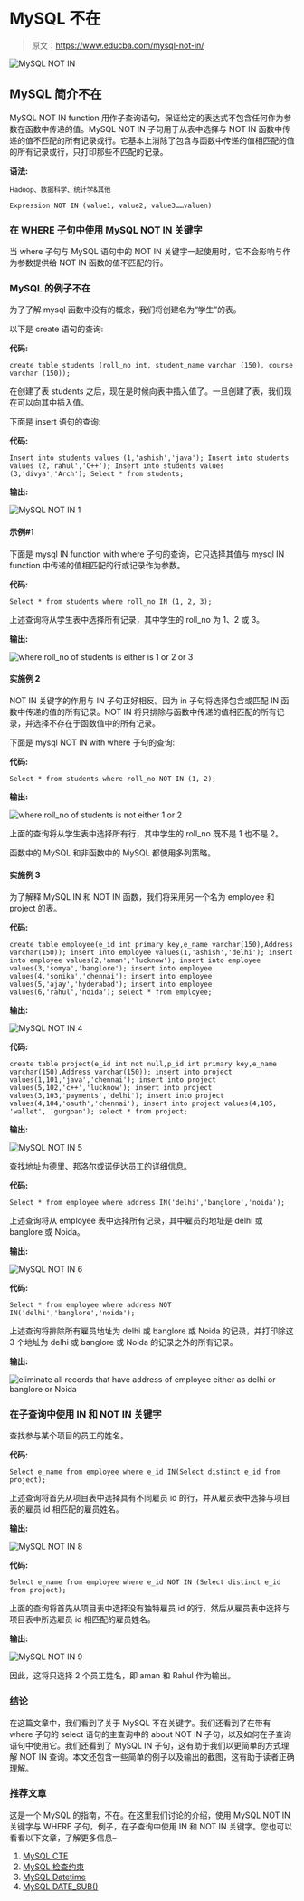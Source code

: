 # MySQL 不在

> 原文：<https://www.educba.com/mysql-not-in/>

![MySQL NOT IN](img/6b5e8a01e52a78bf3185b5c79187e4d8.png)



## MySQL 简介不在

MySQL NOT IN function 用作子查询语句，保证给定的表达式不包含任何作为参数在函数中传递的值。MySQL NOT IN 子句用于从表中选择与 NOT IN 函数中传递的值不匹配的所有记录或行。它基本上消除了包含与函数中传递的值相匹配的值的所有记录或行，只打印那些不匹配的记录。

**语法:**

<small>Hadoop、数据科学、统计学&其他</small>

`Expression NOT IN (value1, value2, value3……valuen)`

### 在 WHERE 子句中使用 MySQL NOT IN 关键字

当 where 子句与 MySQL 语句中的 NOT IN 关键字一起使用时，它不会影响与作为参数提供给 NOT IN 函数的值不匹配的行。

### MySQL 的例子不在

为了了解 mysql 函数中没有的概念，我们将创建名为“学生”的表。

以下是 create 语句的查询:

**代码:**

`create table students (roll_no int, student_name varchar (150), course varchar (150));`

在创建了表 students 之后，现在是时候向表中插入值了。一旦创建了表，我们现在可以向其中插入值。

下面是 insert 语句的查询:

**代码:**

`Insert into students values (1,'ashish','java');
Insert into students values (2,'rahul','C++');
Insert into students values (3,'divya','Arch');
Select * from students;`

**输出:**

![MySQL NOT IN 1](img/8589afc55b3b1b7470377786ff013c2a.png)



#### 示例#1

下面是 mysql IN function with where 子句的查询，它只选择其值与 mysql IN function 中传递的值相匹配的行或记录作为参数。

**代码:**

`Select * from students where roll_no IN (1, 2, 3);`

上述查询将从学生表中选择所有记录，其中学生的 roll_no 为 1、2 或 3。

**输出:**

![where roll_no of students is either is 1 or 2 or 3](img/67047bd534f417e02cf95b504d7be955.png)



#### 实施例 2

NOT IN 关键字的作用与 IN 子句正好相反。因为 in 子句将选择包含或匹配 IN 函数中传递的值的所有记录。NOT IN 将只排除与函数中传递的值相匹配的所有记录，并选择不存在于函数值中的所有记录。

下面是 mysql NOT IN with where 子句的查询:

**代码:**

`Select * from students where roll_no NOT IN (1, 2);`

**输出:**

![where roll_no of students is not either 1 or 2](img/1906a858f542b512df51660115d8116e.png)



上面的查询将从学生表中选择所有行，其中学生的 roll_no 既不是 1 也不是 2。

函数中的 MySQL 和非函数中的 MySQL 都使用多列策略。

#### 实施例 3

为了解释 MySQL IN 和 NOT IN 函数，我们将采用另一个名为 employee 和 project 的表。

**代码:**

`create table employee(e_id int primary key,e_name varchar(150),Address varchar(150));
insert into employee values(1,'ashish','delhi');
insert into employee values(2,'aman','lucknow');
insert into employee values(3,'somya','banglore');
insert into employee values(4,'sonika','chennai');
insert into employee values(5,'ajay','hyderabad');
insert into employee values(6,'rahul','noida');
select * from employee;`

**输出:**

![MySQL NOT IN 4](img/2bdbabb24fa1fee71c9b025acf2a0814.png)



**代码:**

`create table project(e_id int not null,p_id int primary key,e_name varchar(150),Address varchar(150));
insert into project values(1,101,'java','chennai');
insert into project values(5,102,'c++','lucknow');
insert into project values(3,103,'payments','delhi');
insert into project values(4,104,'oauth','chennai');
insert into project values(4,105, 'wallet', 'gurgoan');
select * from project;`

**输出:**

![MySQL NOT IN 5](img/38d79afa3fda73b1bd8a762aaa0b61bf.png)



查找地址为德里、邦洛尔或诺伊达员工的详细信息。

**代码:**

`Select * from employee where address IN('delhi','banglore','noida');`

上述查询将从 employee 表中选择所有记录，其中雇员的地址是 delhi 或 banglore 或 Noida。

**输出:**

![MySQL NOT IN 6](img/67d837f62c27e50df60431781a20627d.png)



**代码:**

`Select * from employee where address NOT IN('delhi','banglore','noida');`

上述查询将排除所有雇员地址为 delhi 或 banglore 或 Noida 的记录，并打印除这 3 个地址为 delhi 或 banglore 或 Noida 的记录之外的所有记录。

**输出:**

![eliminate all records that have address of employee either as delhi or banglore or Noida](img/e383c86c59ac1e16312ee86bc4c450bc.png)



### 在子查询中使用 IN 和 NOT IN 关键字

查找参与某个项目的员工的姓名。

**代码:**

`Select e_name from employee where e_id IN(Select distinct e_id from project);`

上述查询将首先从项目表中选择具有不同雇员 id 的行，并从雇员表中选择与项目表的雇员 id 相匹配的雇员姓名。

**输出:**

![MySQL NOT IN 8](img/522fa15b6b1a95cf213ffa54bc121cc4.png)



**代码:**

`Select e_name from employee where e_id NOT IN (Select distinct e_id from project);`

上面的查询将首先从项目表中选择没有独特雇员 id 的行，然后从雇员表中选择与项目表中所选雇员 id 相匹配的雇员姓名。

**输出:**

![MySQL NOT IN 9](img/7e3c34f6a083e42fe59bccd36b989ae9.png)



因此，这将只选择 2 个员工姓名，即 aman 和 Rahul 作为输出。

### 结论

在这篇文章中，我们看到了关于 MySQL 不在关键字。我们还看到了在带有 where 子句的 select 语句的主查询中的 about NOT IN 子句，以及如何在子查询语句中使用它。我们还看到了 MySQL IN 子句，这有助于我们以更简单的方式理解 NOT IN 查询。本文还包含一些简单的例子以及输出的截图，这有助于读者正确理解。

### 推荐文章

这是一个 MySQL 的指南，不在。在这里我们讨论的介绍，使用 MySQL NOT IN 关键字与 WHERE 子句，例子，在子查询中使用 IN 和 NOT IN 关键字。您也可以看看以下文章，了解更多信息–

1.  [MySQL CTE](https://www.educba.com/mysql-cte/)
2.  [MySQL 检查约束](https://www.educba.com/mysql-check-constraint/)
3.  [MySQL Datetime](https://www.educba.com/mysql-datetime/)
4.  [MySQL DATE_SUB()](https://www.educba.com/mysql-date_sub/)





